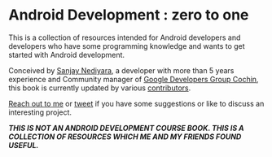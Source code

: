 Android Development : zero to  one
=======


This is a collection of resources intended for Android developers and developers who have some programming knowledge and wants to get started with Android development. 

Conceived by [Sanjay Nediyara](http://www.sanjy.co), a developer with more than 5 years experience and Community manager of [Google Developers Group Cochin](https://developers.google.com/groups/chapter/106046004645175854179/), this book is currently updated by various [contributors](http://cod3boy.gitbooks.io/android/content/contributors.html). 

[Reach out to me](mailto:sanjaynediyara@gmail.com) or [tweet](https://twitter.com/cod3boy) if you have some suggestions or like to discuss an interesting project. 


***THIS IS NOT AN ANDROID DEVELOPMENT COURSE BOOK. THIS IS A COLLECTION OF RESOURCES WHICH ME AND MY FRIENDS FOUND USEFUL.***